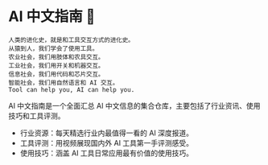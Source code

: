 # AI 中文指南 🧭

```
人类的进化史，就是和工具交互方式的进化史。
从猿到人，我们学会了使用工具。
农业社会，我们用肢体和农具交互。
工业社会，我们用开关和机器交互。
信息社会，我们用代码和芯片交互。
智能社会，我们用自然语言和 AI 交互。
Tool can help you, AI can help you.
```

AI 中文指南是一个全面汇总 AI 中文信息的集合仓库，主要包括了行业资讯、使用技巧和工具评测。

* 行业资源：每天精选行业内最值得一看的 AI 深度报道。
* 工具评测：用视频展现国内外 AI 工具第一手评测感受。
* 使用技巧：涵盖 AI 工具日常应用最有价值的使用技巧。
